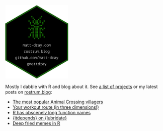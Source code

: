 <img src="https://raw.githubusercontent.com/matt-dray/stickers/master/output/business_hex.png" width=200>

Mostly I dabble with R and blog about it. See [a list of projects](https://github.com/matt-dray/projects/blob/main/README.md) or my latest posts on [rostrum.blog](https://www.rostrum.blog/):

<!-- BLOG-POST-LIST:START -->
- [The most popular Animal Crossing villagers](https://www.rostrum.blog/2022/01/07/acnh-swipe-results/)
- [Your workout route &lpar;in three dimensions!&rpar;](https://www.rostrum.blog/2021/12/30/gpx3d/)
- [R has obscenely long function names](https://www.rostrum.blog/2021/11/27/long-fns/)
- [{itdepends} on {lubridate}](https://www.rostrum.blog/2021/11/27/lubridate-fns/)
- [Deep fried memes in R](https://www.rostrum.blog/2021/11/07/deepfry/)
<!-- BLOG-POST-LIST:END -->
